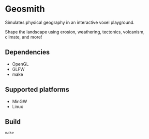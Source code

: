 # Geosmith

Simulates physical geography in an interactive voxel playground.

Shape the landscape using erosion, weathering, tectonics, volcanism, climate, and more!

## Dependencies

- OpenGL
- GLFW
- make

## Supported platforms

- MinGW
- Linux

## Build

`make`